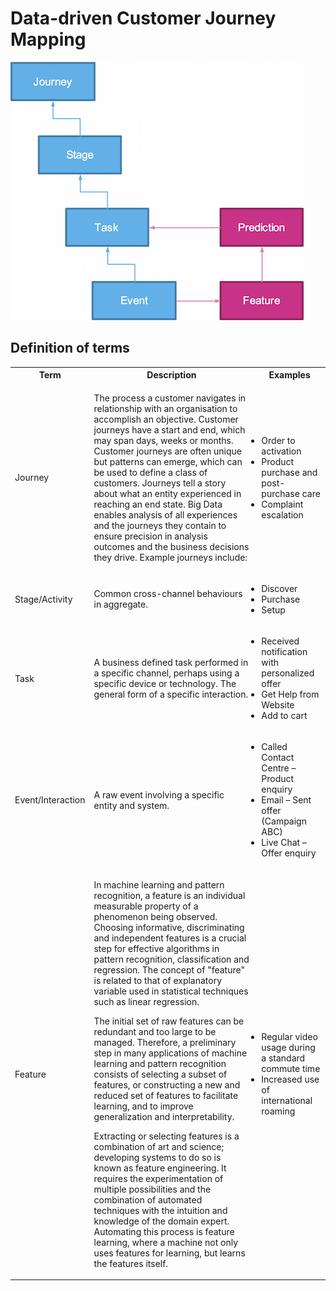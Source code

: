 # Data-driven Customer Journey Mapping

<img src="../images/customer_journey_taxonomy.png" title="Customer Journey Taxonomy" style="width:469px; height:413px;">

## Definition of terms

<table>
    <tr>
        <th>Term
        <th>Description
        <th>Examples
    </tr>
    <tr>
        <td>Journey
        <td>
            <p>The process a customer navigates in relationship with an organisation to accomplish an objective. Customer journeys have a start and end, which may span days, weeks or months. Customer journeys are often unique but patterns can emerge, which can be used to define a class of customers. Journeys tell a story about what an entity experienced in reaching an end state. Big Data enables analysis of all experiences and the journeys they contain to ensure precision in analysis outcomes and the business decisions they drive. Example journeys include:
        </td>
        <td>
            <ul style="padding-left:5px">
                <li>Order to activation
                <li>Product purchase and post-purchase care
                <li>Complaint escalation
            </ul>
        </td>
    </tr>
    <tr>
        <td>Stage/Activity
        <td>
            <p>Common cross-channel behaviours in aggregate.
        </td>
        <td>
            <ul style="padding-left:5px">
                <li>Discover
                <li>Purchase
                <li>Setup
            </ul>
        </td>
    </tr>
    <tr>
        <td>Task
        <td>
            <p>A business defined task performed in a specific channel, perhaps using a specific device or technology. The general form of a specific interaction.
        </td>
        <td>
            <ul style="padding-left:5px">
                <li>Received notification with personalized offer
                <li>Get Help from Website
                <li>Add to cart
            </ul>
        </td>
    </tr>
    <tr>
        <td>Event/Interaction
        <td>
            <p>A raw event involving a specific entity and system.
        </td>
        <td>
            <ul style="padding-left:5px">
                <li>Called Contact Centre – Product enquiry
                <li>Email – Sent offer (Campaign ABC)
                <li>Live Chat – Offer enquiry
            </ul>
        </td>
    </tr>
    <tr>
        <td>Feature
        <td>
            <p>In machine learning and pattern recognition, a feature is an individual measurable property of a phenomenon being observed. Choosing informative, discriminating and independent features is a crucial step for effective algorithms in pattern recognition, classification and regression. The concept of "feature" is related to that of explanatory variable used in statistical techniques such as linear regression.
            <p>The initial set of raw features can be redundant and too large to be managed. Therefore, a preliminary step in many applications of machine learning and pattern recognition consists of selecting a subset of features, or constructing a new and reduced set of features to facilitate learning, and to improve generalization and interpretability.
            <p>Extracting or selecting features is a combination of art and science; developing systems to do so is known as feature engineering. It requires the experimentation of multiple possibilities and the combination of automated techniques with the intuition and knowledge of the domain expert. Automating this process is feature learning, where a machine not only uses features for learning, but learns the features itself.
        </td>
        <td>
            <ul style="padding-left:5px">
                <li>Regular video usage during a standard commute time
                <li>Increased use of international roaming
            </ul>
        </td>
    </tr>
</table>
        